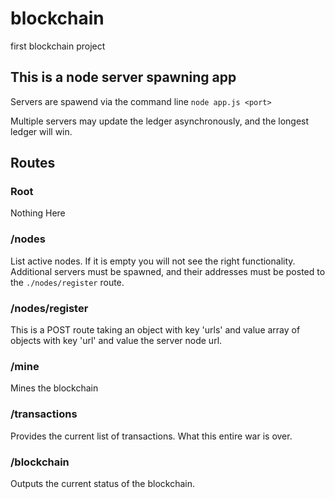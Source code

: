 # blockchain
first blockchain project

## This is a node server spawning app
Servers are spawend via the command line ```node app.js <port>```

Multiple servers may update the ledger asynchronously, and the longest ledger will win.

## Routes

### Root
Nothing Here

### /nodes
List active nodes. If it is empty you will not see the right functionality. Additional servers must be spawned, and their addresses must be posted to the ```./nodes/register``` route.

### /nodes/register
This is a POST route taking an object with key 'urls' and value array of objects with key 'url' and value the server node url.

### /mine
Mines the blockchain

### /transactions
Provides the current list of transactions. What this entire war is over.

### /blockchain
Outputs the current status of the blockchain.
